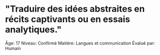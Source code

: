# "Traduire des idées abstraites en récits captivants ou en essais analytiques."

Âge: 17
Niveau: Confirmé
Matière: Langues et communication
Évalué par: Humain